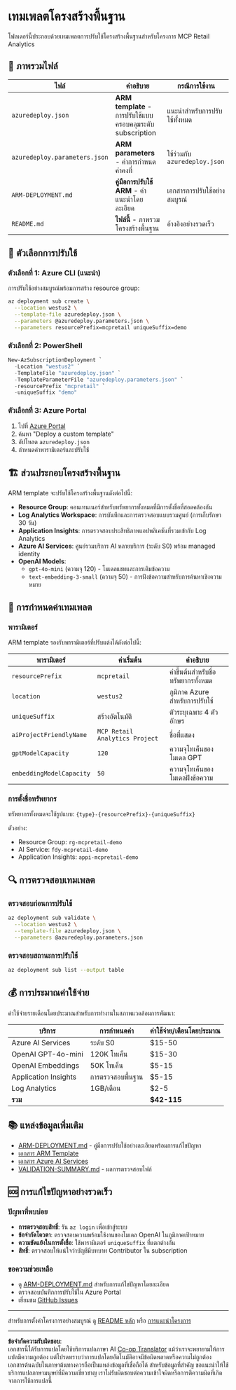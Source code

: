 <!--
CO_OP_TRANSLATOR_METADATA:
{
  "original_hash": "09c7975912db719927ad32946b55e621",
  "translation_date": "2025-09-30T13:27:24+00:00",
  "source_file": "azd/infra/README.md",
  "language_code": "th"
}
-->
# เทมเพลตโครงสร้างพื้นฐาน

โฟลเดอร์นี้ประกอบด้วยเทมเพลตการปรับใช้โครงสร้างพื้นฐานสำหรับโครงการ MCP Retail Analytics

## 📁 ภาพรวมไฟล์

| ไฟล์ | คำอธิบาย | กรณีการใช้งาน |
|------|-------------|----------|
| `azuredeploy.json` | **ARM template** - การปรับใช้แบบครอบคลุมระดับ subscription | แนะนำสำหรับการปรับใช้ทั้งหมด |
| `azuredeploy.parameters.json` | **ARM parameters** - ค่าการกำหนดค่าคงที่ | ใช้ร่วมกับ `azuredeploy.json` |
| `ARM-DEPLOYMENT.md` | **คู่มือการปรับใช้ ARM** - คำแนะนำโดยละเอียด | เอกสารการปรับใช้อย่างสมบูรณ์ |
| `README.md` | **ไฟล์นี้** - ภาพรวมโครงสร้างพื้นฐาน | อ้างอิงอย่างรวดเร็ว |

## 🚀 ตัวเลือกการปรับใช้

### ตัวเลือกที่ 1: Azure CLI (แนะนำ)
การปรับใช้อย่างสมบูรณ์พร้อมการสร้าง resource group:
```bash
az deployment sub create \
  --location westus2 \
  --template-file azuredeploy.json \
  --parameters @azuredeploy.parameters.json \
  --parameters resourcePrefix=mcpretail uniqueSuffix=demo
```

### ตัวเลือกที่ 2: PowerShell
```powershell
New-AzSubscriptionDeployment `
  -Location "westus2" `
  -TemplateFile "azuredeploy.json" `
  -TemplateParameterFile "azuredeploy.parameters.json" `
  -resourcePrefix "mcpretail" `
  -uniqueSuffix "demo"
```

### ตัวเลือกที่ 3: Azure Portal
1. ไปที่ [Azure Portal](https://portal.azure.com)
2. ค้นหา "Deploy a custom template"
3. อัปโหลด `azuredeploy.json`
4. กำหนดค่าพารามิเตอร์และปรับใช้

## 🏗️ ส่วนประกอบโครงสร้างพื้นฐาน

ARM template จะปรับใช้โครงสร้างพื้นฐานดังต่อไปนี้:

- **Resource Group**: คอนเทนเนอร์สำหรับทรัพยากรทั้งหมดที่มีการตั้งชื่อที่สอดคล้องกัน
- **Log Analytics Workspace**: การบันทึกและการตรวจสอบแบบรวมศูนย์ (การเก็บรักษา 30 วัน)
- **Application Insights**: การตรวจสอบประสิทธิภาพแอปพลิเคชันที่รวมเข้ากับ Log Analytics
- **Azure AI Services**: ศูนย์รวมบริการ AI หลายบริการ (ระดับ S0) พร้อม managed identity
- **OpenAI Models**:
  - `gpt-4o-mini` (ความจุ 120) - โมเดลแชทและการเติมข้อความ
  - `text-embedding-3-small` (ความจุ 50) - การฝังข้อความสำหรับการค้นหาเชิงความหมาย

## 🔧 การกำหนดค่าเทมเพลต

### พารามิเตอร์
ARM template รองรับพารามิเตอร์ที่ปรับแต่งได้ดังต่อไปนี้:

| พารามิเตอร์ | ค่าเริ่มต้น | คำอธิบาย |
|-----------|---------|-------------|
| `resourcePrefix` | `mcpretail` | คำขึ้นต้นสำหรับชื่อทรัพยากรทั้งหมด |
| `location` | `westus2` | ภูมิภาค Azure สำหรับการปรับใช้ |
| `uniqueSuffix` | สร้างอัตโนมัติ | ตัวระบุเฉพาะ 4 ตัวอักษร |
| `aiProjectFriendlyName` | `MCP Retail Analytics Project` | ชื่อที่แสดง |
| `gptModelCapacity` | `120` | ความจุโทเค็นของโมเดล GPT |
| `embeddingModelCapacity` | `50` | ความจุโทเค็นของโมเดลฝังข้อความ |

### การตั้งชื่อทรัพยากร
ทรัพยากรทั้งหมดจะใช้รูปแบบ: `{type}-{resourcePrefix}-{uniqueSuffix}`

ตัวอย่าง:
- Resource Group: `rg-mcpretail-demo`
- AI Service: `fdy-mcpretail-demo`
- Application Insights: `appi-mcpretail-demo`

## 🔍 การตรวจสอบเทมเพลต

### ตรวจสอบก่อนการปรับใช้
```bash
az deployment sub validate \
  --location westus2 \
  --template-file azuredeploy.json \
  --parameters @azuredeploy.parameters.json
```

### ตรวจสอบสถานะการปรับใช้
```bash
az deployment sub list --output table
```

## 💰 การประมาณค่าใช้จ่าย

ค่าใช้จ่ายรายเดือนโดยประมาณสำหรับการทำงานในสภาพแวดล้อมการพัฒนา:

| บริการ | การกำหนดค่า | ค่าใช้จ่าย/เดือนโดยประมาณ |
|---------|---------------|-----------------|
| Azure AI Services | ระดับ S0 | $15-50 |
| OpenAI GPT-4o-mini | 120K โทเค็น | $15-30 |
| OpenAI Embeddings | 50K โทเค็น | $5-15 |
| Application Insights | การตรวจสอบพื้นฐาน | $5-15 |
| Log Analytics | 1GB/เดือน | $2-5 |
| **รวม** | | **$42-115** |

## 📚 แหล่งข้อมูลเพิ่มเติม

- [ARM-DEPLOYMENT.md](./ARM-DEPLOYMENT.md) - คู่มือการปรับใช้อย่างละเอียดพร้อมการแก้ไขปัญหา
- [เอกสาร ARM Template](https://docs.microsoft.com/en-us/azure/azure-resource-manager/templates/)
- [เอกสาร Azure AI Services](https://docs.microsoft.com/en-us/azure/cognitive-services/)
- [VALIDATION-SUMMARY.md](./VALIDATION-SUMMARY.md) - ผลการตรวจสอบไฟล์

## 🆘 การแก้ไขปัญหาอย่างรวดเร็ว

### ปัญหาที่พบบ่อย
- **การตรวจสอบสิทธิ์**: รัน `az login` เพื่อเข้าสู่ระบบ
- **ข้อจำกัดโควตา**: ตรวจสอบความพร้อมใช้งานของโมเดล OpenAI ในภูมิภาคเป้าหมาย
- **ความขัดแย้งในการตั้งชื่อ**: ใช้พารามิเตอร์ `uniqueSuffix` ที่แตกต่างกัน
- **สิทธิ์**: ตรวจสอบให้แน่ใจว่าบัญชีมีบทบาท Contributor ใน subscription

### ขอความช่วยเหลือ
- ดู [ARM-DEPLOYMENT.md](./ARM-DEPLOYMENT.md) สำหรับการแก้ไขปัญหาโดยละเอียด
- ตรวจสอบบันทึกการปรับใช้ใน Azure Portal
- เยี่ยมชม [GitHub Issues](https://github.com/microsoft/MCP-Server-and-PostgreSQL-Sample-Retail/issues)

---

สำหรับการตั้งค่าโครงการอย่างสมบูรณ์ ดู [README หลัก](../../README.md) หรือ [การแนะนำโครงการ](../../walkthrough/README.md)

---

**ข้อจำกัดความรับผิดชอบ**:  
เอกสารนี้ได้รับการแปลโดยใช้บริการแปลภาษา AI [Co-op Translator](https://github.com/Azure/co-op-translator) แม้ว่าเราจะพยายามให้การแปลมีความถูกต้อง แต่โปรดทราบว่าการแปลโดยอัตโนมัติอาจมีข้อผิดพลาดหรือความไม่ถูกต้อง เอกสารต้นฉบับในภาษาต้นทางควรถือเป็นแหล่งข้อมูลที่เชื่อถือได้ สำหรับข้อมูลที่สำคัญ ขอแนะนำให้ใช้บริการแปลภาษามนุษย์ที่มีความเชี่ยวชาญ เราไม่รับผิดชอบต่อความเข้าใจผิดหรือการตีความผิดที่เกิดจากการใช้การแปลนี้